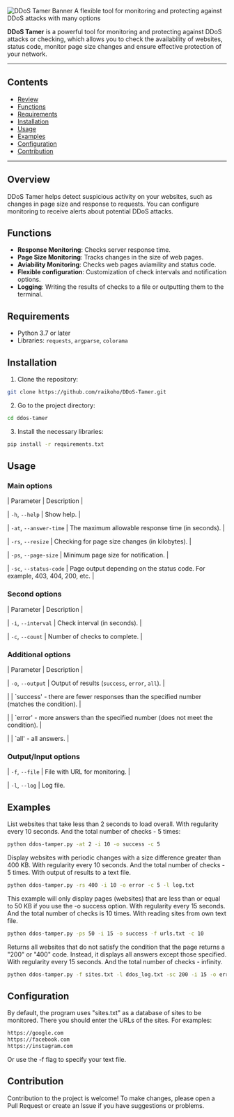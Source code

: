 ![DDoS Tamer Banner](ddos-tamer.gif) 
A flexible tool for monitoring and protecting against DDoS attacks with many options

**DDoS Tamer** is a powerful tool for monitoring and protecting against DDoS attacks or checking, which allows you to check the availability of websites, status code, monitor page size changes and ensure effective protection of your network.

---
## Contents

- [Review](#review)
- [Functions](#functions)
- [Requirements](#requirements)
- [Installation](#installation)
- [Usage](#usage)
- [Examples](#examples)
- [Configuration](#configuration)
- [Contribution](#contribution)

---

## Overview

DDoS Tamer helps detect suspicious activity on your websites, such as changes in page size and response to requests. You can configure monitoring to receive alerts about potential DDoS attacks.

## Functions

- **Response Monitoring**: Checks server response time.
- **Page Size Monitoring**: Tracks changes in the size of web pages.
- **Aviability Monitoring**: Checks web pages aviamility and status code.
- **Flexible configuration**: Customization of check intervals and notification options.
- **Logging**: Writing the results of checks to a file or outputting them to the terminal.

## Requirements

- Python 3.7 or later
- Libraries: `requests`, `argparse`, `colorama`

## Installation

1. Clone the repository:
 ```bash
 git clone https://github.com/raikoho/DDoS-Tamer.git
 ```

2. Go to the project directory:
 ```bash
 cd ddos-tamer
 ```

3. Install the necessary libraries:
 ```bash
 pip install -r requirements.txt
 ```

## Usage

### Main options

| Parameter | Description |


| `-h`, `--help` | Show help. |

| `-at`, `--answer-time` | The maximum allowable response time (in seconds). |

| `-rs`, `--resize` | Checking for page size changes (in kilobytes). |

| `-ps`, `--page-size` | Minimum page size for notification. |

| `-sc`, `--status-code` | Page output depending on the status code. For example, 403, 404, 200, etc. |


### Second options

| Parameter | Description |


| `-i`, `--interval` | Check interval (in seconds). |

| `-c`, `--count` | Number of checks to complete. |

### Additional options

| Parameter | Description |


| `-o`, `--output` | Output of results (`success`, `error`, `all`). |

| | `success' - there are fewer responses than the specified number (matches the condition). |

| | `error' - more answers than the specified number (does not meet the condition). |

| | `all' - all answers. |

### Output/Input options

| `-f`, `--file` | File with URL for monitoring. |

| `-l`, `--log` | Log file.


## Examples

List websites that take less than 2 seconds to load overall. With regularity every 10 seconds. And the total number of checks - 5 times:
```bash
python ddos-tamper.py -at 2 -i 10 -o success -c 5
```

Display websites with periodic changes with a size difference greater than 400 KB. With regularity every 10 seconds. And the total number of checks - 5 times. With output of results to a text file.
```bash
python ddos-tamper.py -rs 400 -i 10 -o error -c 5 -l log.txt
```

This example will only display pages (websites) that are less than or equal to 50 KB if you use the -o success option. With regularity every 15 seconds. And the total number of checks is 10 times. With reading sites from own text file.
```bash
python ddos-tamper.py -ps 50 -i 15 -o success -f urls.txt -c 10
```

Returns all websites that do not satisfy the condition that the page returns a "200" or "400" code. Instead, it displays all answers except those specified. With regularity every 15 seconds. And the total number of checks - infinity.
```bash
python ddos-tamper.py -f sites.txt -l ddos_log.txt -sc 200 -i 15 -o error
```

## Configuration

By default, the program uses "sites.txt" as a database of sites to be monitored.
There you should enter the URLs of the sites. For examples:
 ```bash
https://google.com
https://facebook.com
https://instagram.com
```
Or use the -f flag to specify your text file.

## Contribution

Contribution to the project is welcome! To make changes, please open a Pull Request or create an Issue if you have suggestions or problems.
